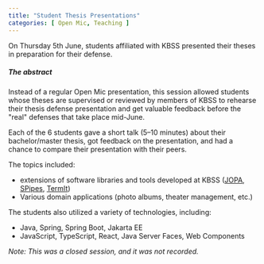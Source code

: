 ```yaml
---
title: "Student Thesis Presentations"
categories: [ Open Mic, Teaching ]
---
```


On Thursday 5th June, students affiliated with KBSS presented their theses in preparation for their defense.

##### The abstract

Instead of a regular Open Mic presentation, this session allowed students whose theses are supervised or reviewed by
members of KBSS to rehearse their thesis defense presentation and get valuable feedback before the "real" defenses
that take place mid-June.

Each of the 6 students gave a short talk (5–10 minutes) about their bachelor/master thesis, got feedback on the
presentation, and had a chance to compare their presentation with their peers.

The topics included:

- extensions of software libraries and tools developed at KBSS ([JOPA](https://github.com/kbss-cvut/jopa), [SPipes](https://github.com/kbss-cvut/s-pipes), [TermIt](http://kbss-cvut.github.io/termit-web))
- Various domain applications (photo albums, theater management, etc.)

The students also utilized a variety of technologies, including:

- Java, Spring, Spring Boot, Jakarta EE
- JavaScript, TypeScript, React, Java Server Faces, Web Components

_Note: This was a closed session, and it was not recorded._
